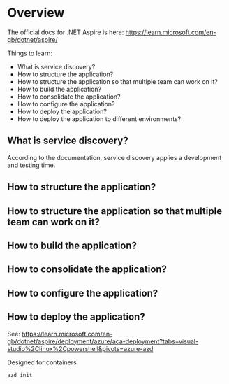 # Overview

The official docs for .NET Aspire is here: https://learn.microsoft.com/en-gb/dotnet/aspire/

Things to learn:
- What is service discovery?
- How to structure the application?
- How to structure the application so that multiple team can work on it?
- How to build the application?
- How to consolidate the application?
- How to configure the application?
- How to deploy the application?
- How to deploy the application to different environments?

## What is service discovery?

According to the documentation, service discovery applies a development and testing time. 

## How to structure the application?


## How to structure the application so that multiple team can work on it?


## How to build the application?


## How to consolidate the application?


## How to configure the application?




## How to deploy the application?

See: https://learn.microsoft.com/en-gb/dotnet/aspire/deployment/azure/aca-deployment?tabs=visual-studio%2Clinux%2Cpowershell&pivots=azure-azd

Designed for containers.

```dotnetcli
azd init
```